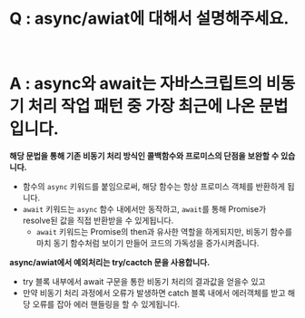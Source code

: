 # Q : async/awiat에 대해서 설명해주세요.

<br />

# A : async와 await는 자바스크립트의 비동기 처리 작업 패턴 중 가장 최근에 나온 문법입니다.

**해당 문법을 통해 기존 비동기 처리 방식인 콜백함수와 프로미스의 단점을 보완할 수 있습니다.**

- 함수의 `async` 키워드를 붙임으로써, 해당 함수는 항상 프로미스 객체를 반환하게 됩니다.
- `await` 키워드는 `async` 함수 내에서만 동작하고, `await`를 통해 Promise가 resolve된 값을 직접 반환받을 수 있게됩니다.
  - `await` 키워드는 Promise의 then과 유사한 역할을 하게되지만, 비동기 함수를 마치 동기 함수처럼 보이기 만들어 코드의 가독성을 증가시켜줍니다.

**async/awiat에서 예외처리는 try/cactch 문을 사용합니다.**

- try 블록 내부에서 await 구문을 통한 비동기 처리의 결과값을 얻을수 있고
- 만약 비동기 처리 과정에서 오류가 발생하면 catch 블록 내에서 에러객체를 받고 해당 오류를 잡아 에러 핸들링을 할 수 있게됩니다.
